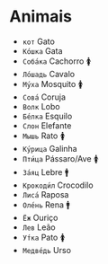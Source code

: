 # Animais

-   `кот` Gato
-   `Ко́шка` Gata
-   `Соба́ка` Cachorro 🚺
-   `Ло́шадь` Cavalo
-   `Му́ха` Mosquito 🚺
-   `Сова́` Coruja
-   `Волк` Lobo
-   `Бе́лка` Esquilo
-   `Слон` Elefante
-   `Мышь` Rato 🚺
-   `Ку́рица` Galinha
-   `Пти́ца` Pássaro/Ave 🚺
-   `За́яц` Lebre 🚹
-   `Крокоди́л` Crocodilo
-   `Лиса́` Raposa
-   `Оле́нь` Rena 🚹
-   `Ёж` Ouriço
-   `Лев` Leão
-   `У́тка` Pato 🚺
-   `Медве́дь` Urso
